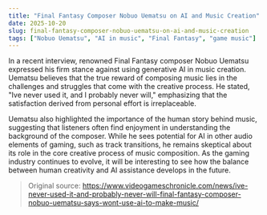 ```yaml
---
title: "Final Fantasy Composer Nobuo Uematsu on AI and Music Creation"
date: 2025-10-20
slug: final-fantasy-composer-nobuo-uematsu-on-ai-and-music-creation
tags: ["Nobuo Uematsu", "AI in music", "Final Fantasy", "game music"]
---
```


In a recent interview, renowned Final Fantasy composer Nobuo Uematsu expressed his firm stance against using generative AI in music creation. Uematsu believes that the true reward of composing music lies in the challenges and struggles that come with the creative process. He stated, "Ive never used it, and I probably never will," emphasizing that the satisfaction derived from personal effort is irreplaceable.

Uematsu also highlighted the importance of the human story behind music, suggesting that listeners often find enjoyment in understanding the background of the composer. While he sees potential for AI in other audio elements of gaming, such as track transitions, he remains skeptical about its role in the core creative process of music composition. As the gaming industry continues to evolve, it will be interesting to see how the balance between human creativity and AI assistance develops in the future.

> Original source: https://www.videogameschronicle.com/news/ive-never-used-it-and-probably-never-will-final-fantasy-composer-nobuo-uematsu-says-wont-use-ai-to-make-music/